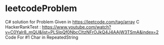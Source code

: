 # leetcodeProblem
C# solution for Problem Given in https://leetcode.com/tag/array C
HackerRankTest : https://www.youtube.com/watch?v=C0YaIr8_mQU&list=PLSIpQf0NbcCltzNFrOJkQ4J4AAjW3TSmA&index=2
Code For
#1 Char in RepeatedString
